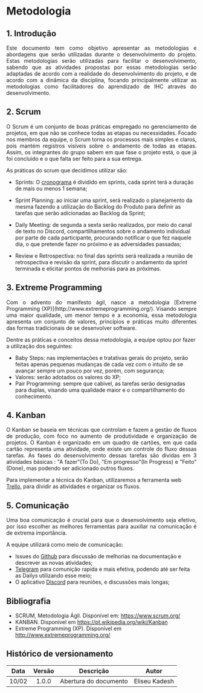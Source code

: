 # Metodologia
 
## 1. Introdução
 
<p align="justify">
Este documento tem como objetivo apresentar as metodologias e abordagens que serão utilizadas durante o desenvolvimento do projeto. Estas metodologias serão utilizadas para facilitar o desenvolvimento, sabendo que as atividades propostas por essas metodologias serão adaptadas de acordo com a realidade do desenvolvimento do projeto, e de acordo com a dinâmica da disciplina, focando principalmente utilizar as metodologias como facilitadores do aprendizado de IHC através do desenvolvimento.
</p>
  
## 2. Scrum
 
<p align="justify">
O Scrum é um conjunto de boas práticas empregado no gerenciamento de projetos, em que não se conhece todas as etapas ou necessidades. Focado nos membros da equipe, o Scrum torna os processos mais simples e claros, pois mantém registros visíveis sobre o andamento de todas as etapas. Assim, os integrantes do grupo sabem em que fase o projeto está, o que já foi concluído e o que falta ser feito para a sua entrega.
</p>
  
As práticas do scrum que decidimos utilizar são:


- Sprints: O [cronograma](./Cronograma.md) é dividido em sprints, cada sprint terá a duração de mais ou menos 1 semana;

- Sprint Planning: ao iniciar uma sprint, será realizado o planejamento da mesma fazendo a utilização do Backlog do Produto para definir as tarefas que serão adicionadas ao Backlog da Sprint;

- Daily Meeting: de segunda a sexta serão realizados, por meio do canal de texto no Discord, compartilhamentos sobre o andamento individual por parte de cada participante, procurando notificar o que fez naquele dia, o que pretende fazer no próximo e as adversidades passadas;

- Review e Retrospectiva: no final das sprints será realizada a reunião de retrospectiva e revisão da sprint, para discutir o andamento da sprint terminada e elicitar pontos de melhorias para as próximas.


## 3. Extreme Programming
 
<p align="justify">
Com o advento do manifesto ágil, nasce a metodologia [Extreme Programming (XP)](http://www.extremeprogramming.org/). Visando sempre uma maior qualidade, um menor tempo e a economia, essa metodologia apresenta um conjunto de valores, princípios e práticas muito diferentes das formas tradicionais de se desenvolver software.
</p>
  
Dentre as práticas e conceitos dessa metodologia, a equipe optou por fazer a utilização dos seguintes:
 
- Baby Steps: nas implementações e tratativas gerais do projeto, serão feitas apenas pequenas mudanças de cada vez com o intuito de se avançar sempre um pouco por vez, porém, com segurança;
- Valores: serão adotados os valores do XP;
- Pair Programming: sempre que cabível, as tarefas serão designadas para duplas, visando uma qualidade maior e o compartilhamento do conhecimento.
 
## 4. Kanban
 
<p align="justify">
O Kanban se baseia em técnicas que controlam e fazem a gestão de fluxos de produção, com foco no aumento de produtividade e organização de projetos. O Kanban é organizado em um quadro de cartões, em que cada cartão representa uma atividade, onde existe um controle do fluxo dessas tarefas. As fases do desenvolvimento dessas tarefas são dividas em 3 atividades básicas : "A fazer"(To Do), "Em progresso"(In Progress) e "Feito"(Done), mas podendo ser adicionado outros fluxos.
</p>
  
Para implementar a técnica do Kanban, utilizaremos a ferramenta web [Trello](https://trello.com), para dividir as atividades e organizar os fluxos.
 
## 5. Comunicação
 
<p align="justify">
Uma boa comunicação é crucial para que o desenvolvimento seja efetivo, por isso escolher as melhores ferramentas para auxiliar na comunicação é de extrema importância.
</p>
  
A equipe utilizará como meio de comunicação:
 
- Issues do [Github](https://github.com/) para discussão de melhorias na documentação e descrever as novas atividades;
- [Telegram](https://telegram.org/) para comunição rapida e mais efetiva, podendo até ser feita as Dailys utilizando esse meio;
- O aplicativo [Discord](https://discord.com/) para reuniões, e discussões mais longas;
 
## Bibliografia
 
- SCRUM, Metodologia Ágil. Disponível em: https://www.scrum.org/
- KANBAN. Disponível em https://pt.wikipedia.org/wiki/Kanban
- Extreme Programming (XP). Disponível em http://www.extremeprogramming.org/
 
## Histórico de versionamento
 
| Data  | Versão | Descrição | Autor |
| :--:  | :----: | :-------: | :---: |
| 10/02 | 1.0.0  | Abertura do documento | Eliseu Kadesh |
